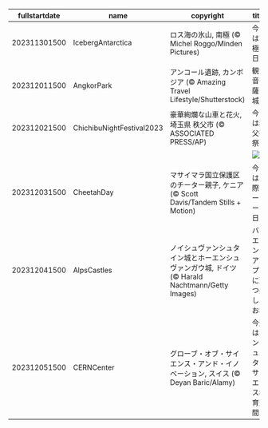 |fullstartdate|name|copyright|title|image|
|--|--|--|--|--|
202311301500|IcebergAntarctica|ロス海の氷山, 南極 (© Michel Roggo/Minden Pictures)|今日は南極の日|![](/ja-JP/2023/12/202311301500IcebergAntarctica.jpg)|
202312011500|AngkorPark|アンコール遺跡, カンボジア (© Amazing Travel Lifestyle/Shutterstock)|観世音菩薩の城門|![](/ja-JP/2023/12/202312011500AngkorPark.jpg)|
202312021500|ChichibuNightFestival2023|豪華絢爛な山車と花火, 埼玉県 秩父市 (© ASSOCIATED PRESS/AP)|今日は秩父夜祭|![](/ja-JP/2023/12/202312021500ChichibuNightFestival2023.jpg)|
||||![](/ja-JP/2023/12/.jpg)|
202312031500|CheetahDay|マサイマラ国立保護区のチーター親子, ケニア (© Scott Davis/Tandem Stills + Motion)|今日は国際チーターの日|![](/ja-JP/2023/12/202312031500CheetahDay.jpg)|
202312041500|AlpsCastles|ノイシュヴァンシュタイン城とホーエンシュヴァンガウ城, ドイツ (© Harald Nachtmann/Getty Images)|バイエルン・アルプスに建つ美しいお城|![](/ja-JP/2023/12/202312041500AlpsCastles.jpg)|
202312051500|CERNCenter|グローブ・オブ・サイエンス・アンド・イノベーション, スイス (© Deyan Baric/Alamy)|今週はコンピューターサイエンス教育週間|![](/ja-JP/2023/12/202312051500CERNCenter.jpg)|

